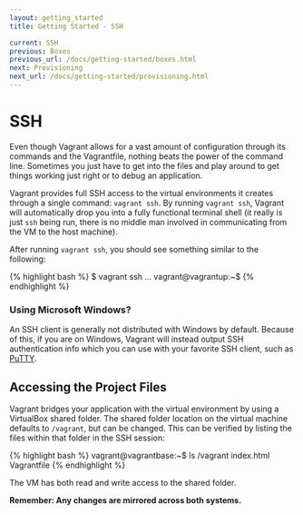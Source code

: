 ```yaml
---
layout: getting_started
title: Getting Started - SSH

current: SSH
previous: Boxes
previous_url: /docs/getting-started/boxes.html
next: Provisioning
next_url: /docs/getting-started/provisioning.html
---
```

# SSH

Even though Vagrant allows for a vast amount of configuration through its
commands and the Vagrantfile, nothing beats the power of the command line.
Sometimes you just have to get into the files and play around to get things
working just right or to debug an application.

Vagrant provides full SSH access to the virtual environments it creates
through a single command: `vagrant ssh`. By running `vagrant ssh`, Vagrant
will automatically drop you into a fully functional terminal shell (it
really is just `ssh`  being run, there is no middle man involved in communicating
from the VM to the host machine).

After running `vagrant ssh`, you should see something similar to the
following:

{% highlight bash %}
$ vagrant ssh
...
vagrant@vagrantup:~$
{% endhighlight %}

<div class="alert-message block-message grey notice">
  <h3>Using Microsoft Windows?</h3>
  <p>
    An SSH client is generally not distributed with Windows by default. Because of this,
    if you are on Windows, Vagrant will instead output SSH authentication info
    which you can use with your favorite SSH client, such as
    <a href="http://www.chiark.greenend.org.uk/~sgtatham/putty/">PuTTY</a>.
  </p>
</div>

## Accessing the Project Files

Vagrant bridges your application with the virtual environment by using a
VirtualBox shared folder. The shared folder location on the virtual machine
defaults to `/vagrant`, but can be changed. This can be verified by listing
the files within that folder in the SSH session:

{% highlight bash %}
vagrant@vagrantbase:~$ ls /vagrant
index.html Vagrantfile
{% endhighlight %}

The VM has both read and write access to the shared folder.

**Remember: Any changes are mirrored across both systems.**
